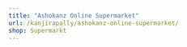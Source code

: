 ```yaml
---
title: "Ashokanz Online Supermarket"
url: /kanjirapally/ashokanz-online-supermarket/
shop: Supermarkt
---
```

